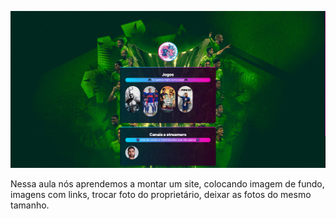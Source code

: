 ![preview](./assets/Captura%20de%20tela%202024-04-05%20111145.png)

Nessa aula nós aprendemos a montar um site, colocando imagem de fundo, imagens com links, trocar foto do proprietário, deixar as fotos do mesmo tamanho.
